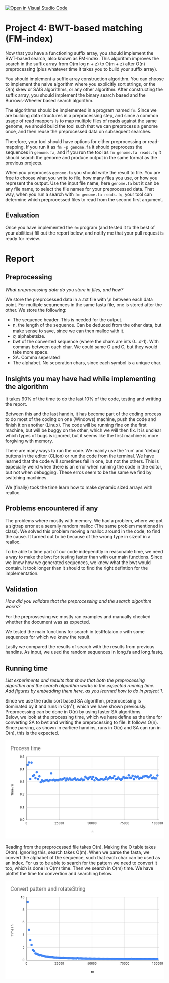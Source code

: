 [![Open in Visual Studio Code](https://classroom.github.com/assets/open-in-vscode-c66648af7eb3fe8bc4f294546bfd86ef473780cde1dea487d3c4ff354943c9ae.svg)](https://classroom.github.com/online_ide?assignment_repo_id=9272621&assignment_repo_type=AssignmentRepo)
# Project 4: BWT-based matching (FM-index)

Now that you have a functioning suffix array, you should implement the BWT-based search, also known as FM-index. This algorithm improves the search in the suffix array from O(m log n + z) to O(m + z) after O(n) preprocessing (plus whatever time it takes you to build your suffix array).

You should implement a suffix array construction algorithm. You can choose to implement the naive algorithm where you explicitly sort strings, or the O(n) skew or SAIS algorithms, or any other algorithm. After constructing the suffix array, you should implement the binary search based and the Burrows-Wheeler based search algorithm.

The algorithms should be implemented in a program named `fm`. Since we are building data structures in a preprocessing step, and since a common usage of read mappers is to map multiple files of reads against the same genome, we should build the tool such that we can preprocess a genome once, and then reuse the preprocessed data on subsequent searches.

Therefore, your tool should have options for either preprocessing or read-mapping. If you run it as `fm -p genome.fa` it should preprocess the sequences in `genome.fa`, and if you run the tool as  `fm genome.fa reads.fq` it should search the genome and produce output in the same format as the previous projects.

When you preprocess `genome.fa` you should write the result to file. You are free to choose what you write to file, how many files you use, or how you represent the output. Use the input file name, here `genome.fa` but it can be any file name, to select the file names for your preprocessed data. That way, when you run a search with `fm genome.fa reads.fq`, your tool can determine which preprocessed files to read from the second first argument.

## Evaluation

Once you have implemented the `fm` program (and tested it to the best of your abilities) fill out the report below, and notify me that your pull request is ready for review.

# Report

## Preprocessing

*What preprocessing data do you store in files, and how?*

We store the preprocessed data in a .txt file with \n between each data point. For multiple sequnences in the same fasta file, one is stored after the other. We store the following:
* The sequence header. This is needed for the output.
* n, the length of the sequence. Can be deduced from the other data, but make sense to save, since we can then malloc with it. 
* σ, alphabetsize. 
* bwt of the converted sequence (where the chars are ints 0...σ-1). With commas between each char. We could same O and C, but they would take more space. 
* SA. Comma seperated
* The alphabet. No seperation chars, since each symbol is a unique char. 


## Insights you may have had while implementing the algorithm
It takes 90% of the time to do the last 10% of the code, testing and writting the report. 

Between this and the last handin, it has become part of the coding process to do most of the coding on one (Windows) machine, push the code and finish it on another (Linux). The code will be running fine on the first machine, but will be buggy on the other, which we will then fix. It is unclear which types of bugs is ignored, but it seems like the first machine is more forgiving with memory. 

There are many ways to run the code. We mainly use the 'run' and 'debug' buttons in the editor (CLion) or run the code from the terminal. We have learned that the code will sometimes fail in one, but not the others. This is expecially weird when there is an error when running the code in the editor, but not when debugging. These erros seem to be the same we find by switching machines. 

We (finally) took the time learn how to make dynamic sized arrays with realloc. 

## Problems encountered if any

The problems where mostly with memory. We had a problem, where we got a sigtrap error at a seemily random malloc (The same problem mentioned in class). 
We solved this problem moving a malloc around in the code, to find the cause. It turned out to be because of the wrong type in sizeof in a realloc. 

To be able to time part of our code independtly in reasonable time, we need a way to make the bwt for testing faster than with our main functions. 
Since we knew how we generated sequences, we knew what the bwt would contain. It took longer than it should to find the right defintion for the implementation.

## Validation

*How did you validate that the preprocessing and the search algorithm works?*

For the preprossesing we mostly ran examples and manually checked whether the document was as expected. 

We tested the main functions for search in testRotaion.c with some sequences for which we knew the result. 

Lastly we compared the results of search with the results from previous handins. 
As input, we used the random sequences in long.fa and long.fastq. 

## Running time

*List experiments and results that show that both the preprocessing algorithm and the search algorithm works in the expected running time. Add figures by embedding them here, as you learned how to do in project 1.*

Since we use the radix sort based SA algorithm, preprocessing is dominated by it and runs in O(n²), which we have shown previously.
Preprocessing can be done in O(n) by using faster SA algorithms.  
Below, we look at the processing time, which we here define as the time for converting SA to bwt and writing the preprocessing to file. It follows O(n). 
Since parsing, as shown in earliere handins, runs in O(n) and SA can run in O(n), this is the expected. 

![](test/plots/ProcessTime.png)

Reading from the preprocessed file takes O(n). Making the O table takes O(σn).
Ignoring this, search takes O(m). When we parse the fasta, we convert the alphabet of the sequence, such that each char can be used as an index. 
For us to be able to search for the pattern we need to convert it too, which is done in O(m) time. Then we search in O(m) time. We have plottet the time for convertion and searching below. 

![](test/plots/rotateString.png)